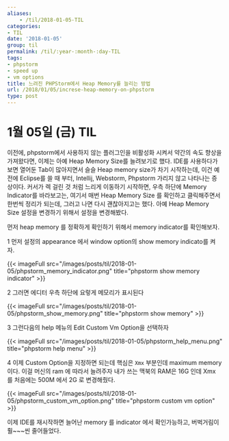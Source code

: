 ```yaml
---
aliases:
    - /til/2018-01-05-TIL
categories:
- TIL
date: '2018-01-05'
group: til
permalink: /til/:year-:month-:day-TIL
tags:
- phpstorm
- speed up
- vm options
title: 느려진 PHPStorm에서 Heap Memory를 늘리는 방법
url: /2018/01/05/increse-heap-memory-on-phpstorm
type: post
---
```



# 1월 05일 (금) TIL

이전에, phpstorm에서 사용하지 않는 플러그인을 비활성화 시켜서 약간의 속도 향상을 가져왔다면, 이제는 아예 Heap Memory Size를 늘려보기로 했다.
IDE를 사용하다가 보면 열어둔 Tab이 많아지면서 슬슬 Heap memory size가 차기 시작하는데, 이건 예전에 Eclipse를 쓸 때 부터, Intellij, Webstorm, Phpstorm 가리지 않고 나타나는 증상이다.
커서가 렉 걸린 것 처럼 느리게 이동하기 시작하면, 우측 하단에 Memory Indicator를 바라보고는, 여기서 매번 Heap Memory Size 를 확인하고 클릭해주면서 한번씩 정리가 되는데, 그러고 나면 다시 괜찮아지고는 했다.
아예 Heap Memory Size 설정을 변경하기 위해서 설정을 변경해봤다.

<!--more-->

먼저 heap memory 를 정확하게 확인하기 위해서 memory indicator를 확인해보자.

1  먼저 설정의 appearance 에서 window option의 show memory indicato를 켜자.

{{< imageFull src="/images/posts/til/2018-01-05/phpstorm_memory_indicator.png" title="phpstorm show memory indicator" >}}


2  그러면 에디터 우측 하단에 요렇게 메모리가 표시된다

{{< imageFull src="/images/posts/til/2018-01-05/phpstorm_show_memory.png" title="phpstorm show memory" >}}


3  그런다음의 help 메뉴의 Edit Custom Vm Option을 선택하자

{{< imageFull src="/images/posts/til/2018-01-05/phpstorm_help_menu.png" title="phpstorm help menu" >}}


4  이제 Custom Option을 지정하면 되는데 핵심은 `Xmx` 부분인데 maximum memory 이다.
이걸 머신의 ram 에 따라서 늘려주자 내가 쓰는 맥북의 RAM은 16G 인데 Xmx 를 처음에는 500M 에서 2G 로 변경해줬다.

{{< imageFull src="/images/posts/til/2018-01-05/phpstorm_custom_vm_option.png" title="phpstorm custom vm option" >}}

이제 IDE를 재시작하면 늘어난 memory 를 indicator 에서 확인가능하고, 버벅거림이 훨~~~씬 줄어들었다.